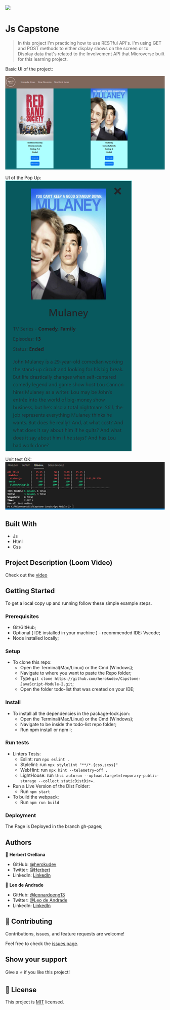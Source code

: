 ![](https://img.shields.io/badge/Microverse-blueviolet)

# Js Capstone

> In this project I'm practicing how to use RESTful API's. I'm using GET and POST methods to either display shows on the screen or to Display data that's related to the Involvement API that Microverse built for this learning project.

Basic UI of the project:

![screenshot](print1.png)

UI of the Pop Up:
![screenshot](print2.png)

Unit test OK:
![screenshot](print3.png)

## Built With

- Js
- Html
- Css

## Project Description (Loom Video)

Check out the [video](https://www.loom.com/share/77fb92a9fc2a489182abfb0be7b8f1fd)


## Getting Started

To get a local copy up and running follow these simple example steps.

### Prerequisites

- Git/GitHub;
- Optional ( IDE installed in your machine ) - recommended IDE: Vscode;
- Node installed locally;

### Setup

- To clone this repo:
  - Open the Terminal(Mac/Linux) or the Cmd (Windows);
  - Navigate to where you want to paste the Repo folder;
  - Type `git clone https://github.com/herokudev/Capstone-JavaScript-Module-2.git`;
  - Open the folder todo-list that was created on your IDE;

### Install

- To install all the dependencies in the package-lock.json:
  - Open the Terminal(Mac/Linux) or the Cmd (Windows);
  - Navigate to be inside the todo-list repo folder;
  - Run npm install or npm i;
  
### Run tests

- Linters Tests:
  - Eslint: run `npx eslint .`
  - Stylelint: run `npx stylelint "**/*.{css,scss}"`
  - WebHint: run `npx hint --telemetry=off .`
  - LightHouse: run `lhci autorun --upload.target=temporary-public-storage --collect.staticDistDir=.`
- Run a Live Version of the Dist Folder:
  - Run `npm start`
- To build the webpack:
  - Run `npm run build`

### Deployment

The Page is Deployed in the branch gh-pages;

## Authors

👤 **Herbert Orellana**

- GitHub: [@herokudev](https://github.com/herokudev)
- Twitter: [@Herbert](https://twitter.com/HerbertOrellan4)
- LinkedIn: [LinkedIn](https://www.linkedin.com/in/armando-orellana-a0b50b34/)

👤 **Leo de Andrade**

- GitHub: [@leonardoeng13](https://github.com/leonardoeng13)
- Twitter: [@Leo de Andrade](https://twitter.com/deandrede_leo)
- LinkedIn: [LinkedIn](https://www.linkedin.com/in/leonardodeandrade/)

## 🤝 Contributing

Contributions, issues, and feature requests are welcome!

Feel free to check the [issues page](https://github.com/herokudev/Capstone-JavaScript-Module-2/issues).

## Show your support

Give a ⭐️ if you like this project!

## 📝 License

This project is [MIT](./MIT.md) licensed.